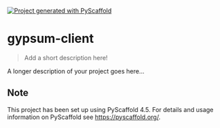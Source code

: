 <!-- These are examples of badges you might want to add to your README:
     please update the URLs accordingly

[![Built Status](https://api.cirrus-ci.com/github/<USER>/gypsum-client.svg?branch=main)](https://cirrus-ci.com/github/<USER>/gypsum-client)
[![ReadTheDocs](https://readthedocs.org/projects/gypsum-client/badge/?version=latest)](https://gypsum-client.readthedocs.io/en/stable/)
[![Coveralls](https://img.shields.io/coveralls/github/<USER>/gypsum-client/main.svg)](https://coveralls.io/r/<USER>/gypsum-client)
[![PyPI-Server](https://img.shields.io/pypi/v/gypsum-client.svg)](https://pypi.org/project/gypsum-client/)
[![Conda-Forge](https://img.shields.io/conda/vn/conda-forge/gypsum-client.svg)](https://anaconda.org/conda-forge/gypsum-client)
[![Monthly Downloads](https://pepy.tech/badge/gypsum-client/month)](https://pepy.tech/project/gypsum-client)
[![Twitter](https://img.shields.io/twitter/url/http/shields.io.svg?style=social&label=Twitter)](https://twitter.com/gypsum-client)
-->

[![Project generated with PyScaffold](https://img.shields.io/badge/-PyScaffold-005CA0?logo=pyscaffold)](https://pyscaffold.org/)

# gypsum-client

> Add a short description here!

A longer description of your project goes here...


<!-- pyscaffold-notes -->

## Note

This project has been set up using PyScaffold 4.5. For details and usage
information on PyScaffold see https://pyscaffold.org/.
